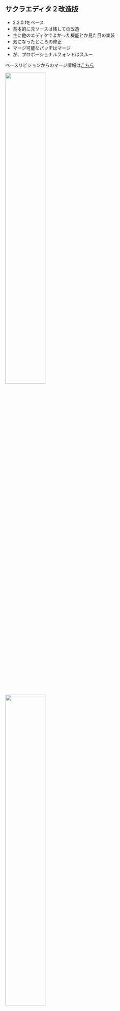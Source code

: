 ## サクラエディタ２改造版
* 2.2.0.1をベース
* 基本的に元ソースは残しての改造
* 主に他のエディタでよかった機能とか見た目の実装
* 気になったところの修正
* マージ可能なパッチはマージ
* が、プロポーショナルフォントはスルー

ベースリビジョンからのマージ情報は[こちら](https://github.com/rabbiteariris/sakura2/blob/master/changes_from_r4011.txt)

<img src="https://raw.github.com/wiki/rabbiteariris/sakura2/images/sakura0.png" width="50%">
<img src="https://raw.github.com/wiki/rabbiteariris/sakura2/images/sakura1.png" width="50%">

<br>

### ● 何を変更したの？<br>
新しいバージョンで対応されているかもしれないですが 2.2.0.1 ベースということで。<br>
いくつかの設定をレジストリで変更できます(`[HKEY_CURRENT_USER\SOFTWARE\sakura_REI]`)<br>

#### ・ファイル系

- 履歴(検索、置換、Grep)の値を変更<br>
  検索→16 `RecentSearchKeyMax=dword:00000010`<br>
  置換→16 `RecentReplaceKeyMax=dword:00000010`<br>
  Grepファイル→8 `RecentGrepFileMax=dword:00000008`<br>
  Grepフォルダ→16 `RecentGrepFolderMax=dword:00000010`<br>

- 多重オープンの許可<br>
  Shiftを押しながらファイルのドロップで同じファイルでも新しいウィンドウで開きます<br>

#### ・操作,編集系

- カーソルのリピート幅を `1` に変更<br>

- キャレットのサイズを変更可能に<br>
  レジストリにより何種類か変更できます `CaretType=dword:00000002`<br>
  `0`: 変更なし<br>
  `1-10`: サイズ<br>
  `11`: 1バイトコードの時は1px、2バイトコードの時は2px<br>
  `12`: 半角入力の時は1px、全角入力の時は2px<br>

- 水平スクロールの挙動を変更<br>
  ・スクロール開始マージンを `1` に変更。画面の端でスクロール開始<br>
  ・スクロール幅を `16` に設定。一度に大きく移動(メモ帳と同じ挙動)<br>

- タブ文字の切り替え処理(タブ<->空白)<br>
  ・`S_ChangeTabWidth`マクロに負の値を設定すると相互に切り替えます<br>

#### ・表示系

- EOFのみの行(起動時とか)にも行番号を表示<br>

- 行を中央ぞろえにする<br>
  行の間隔を設定すると行の下にスペースが付加されるため、選択時とか検索時とか違和感があったので<br>

- 半角空白文字を `･` で描画<br>
  Sublime Textみて、これだ！って思いました<br>

- タブ文字を線のみで描画(短い矢印と長い矢印を統合)<br>
  Sublime Textみて(ry<br>

- コメント行の背景カラーを改行以降も有効にする<br>
  行コメントとかブロックコメントの背景カラーを設定している場合にわかりやすくなります<br>
  Sublime Tex(ry<br>

- 空白タブ、改行のカラーは現在のテキストカラーから自動で設定<br>
  カラー設定していると色が変わります(コメント内とか)<br>
  Sub(ry<br>

- 選択範囲カラーを変更<br>
  テキストと背景のブレント率を設定できるように<br>
  デフォルトはテキスト初期はそのままで背景だけ選択カラーにします<br>
  あと、太字装飾の文字列を選択したときに選択範囲カラーの装飾の影響を受けないように修正<br>

- カーソル行アンダーラインを行番号から引っ張る<br>

- 折り返しの縦線は引かないようにした<br>

#### ・UI系

- 変更したウィンドウのタブ名カラーを変更 `ModifiedTabCaptionColor=dword:000000d8`<br>

- 正規表現検索のときに正規表現記号をクォート<br>
  (`$10` を検索する場合 `\$10` にする)<br>

- アウトライン解析ダイアログのフォントを設定フォントに変更<br>
  ドッキング時に背景カラーを使用しない(コントロール色のまま)<br>

- ステータスバーにタブサイズとタイプ名を表示<br>

- Grepフォルダの指定を4つに増やした<br>
  `;` で区切るのもいいけど、履歴管理が面倒なんです<br>

- Grep「現在編集中のファイルから検索」をチェックした時の状態を保持しないようにする<br>
  現在編集中からのGrepって「今回だけ！」ってことが多いと思います<br>

- 置換ダイアログの置換後テキストに置換前テキストを設定<br>

- ダイレクトジャンプ一覧のカラムを選別<br>

### ● バグっぽいのを修正<br>
- 検索マーク切り替え、インクリメンタルサーチの際に検索ダイアログの「正規表現」が影響を受けないように<br>
  常時、正規表現で検索しているとコレ結構ストレスたまります<br>

- カーソル移動時に描画が崩れる問題の仮対応<br>
  キーリピートの時間が速かったり、MacType使ってると負荷がかかってるみたいで描画が崩れたり行番号と本文の描画が同期してなかったりしてます<br>
  あんまりいい修正方法ではありませんが受けるストレスのほうが大事なので気にせず修正しました<br>
  この修正がこの改造版のすべてかと思います<br>
